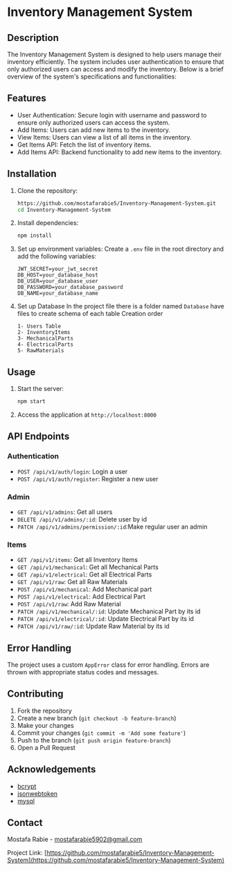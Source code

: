# Inventory Management System

## Description

The Inventory Management System is designed to help users manage their inventory efficiently. The system includes user authentication to ensure that only authorized users can access and modify the inventory. Below is a brief overview of the system's specifications and functionalities:

## Features

- User Authentication: Secure login with username and password to ensure only authorized users can access the system.
- Add Items: Users can add new items to the inventory.
- View Items: Users can view a list of all items in the inventory.
- Get Items API: Fetch the list of inventory items.
- Add Items API: Backend functionality to add new items to the inventory.

## Installation

1. Clone the repository:

   ```bash
   https://github.com/mostafarabie5/Inventory-Management-System.git
   cd Inventory-Management-System
   ```

2. Install dependencies:

   ```bash
   npm install
   ```

3. Set up environment variables:
   Create a `.env` file in the root directory and add the following variables:
   ```plaintext
   JWT_SECRET=your_jwt_secret
   DB_HOST=your_database_host
   DB_USER=your_database_user
   DB_PASSWORD=your_database_password
   DB_NAME=your_database_name
   ```

4. Set up Database
   In the project file there is a folder named `Database` have files to create schema of each table
   Creation order
   ```plaintext
   1- Users Table
   2- InventoryItems
   3- MechanicalParts
   4- ElectricalParts
   5- RawMaterials
   ```




## Usage

1. Start the server:

   ```bash
   npm start
   ```

2. Access the application at `http://localhost:8000`

## API Endpoints

### Authentication

- `POST /api/v1/auth/login`: Login a user
- `POST /api/v1/auth/register`: Register a new user

### Admin

- `GET /api/v1/admins`: Get all users
- `DELETE /api/v1/admins/:id`: Delete user by id
- `PATCH /api/v1/admins/permission/:id`:Make regular user an admin


### Items

- `GET /api/v1/items`: Get all Inventory Items
- `GET /api/v1/mechanical`: Get all Mechanical Parts
- `GET /api/v1/electrical`: Get all Electrical Parts 
- `GET /api/v1/raw`: Get all Raw Materials
- `POST /api/v1/mechanical`: Add Mechanical part 
- `POST /api/v1/electrical`: Add Electrical Part
- `POST /api/v1/raw`: Add Raw Material
- `PATCH /api/v1/mechanical/:id`: Update Mechanical Part by its id 
- `PATCH /api/v1/electrical/:id`: Update Electrical Part by its id 
- `PATCH /api/v1/raw/:id`: Update Raw Material by its id



## Error Handling

The project uses a custom `AppError` class for error handling. Errors are thrown with appropriate status codes and messages.

## Contributing

1. Fork the repository
2. Create a new branch (`git checkout -b feature-branch`)
3. Make your changes
4. Commit your changes (`git commit -m 'Add some feature'`)
5. Push to the branch (`git push origin feature-branch`)
6. Open a Pull Request


## Acknowledgements

- [bcrypt](https://www.npmjs.com/package/bcrypt)
- [jsonwebtoken](https://www.npmjs.com/package/jsonwebtoken)
- [mysql](https://www.npmjs.com/package/mysql)

## Contact

Mostafa Rabie - [mostafarabie5902@gmail.com](mailto:mostafarabie5902@gmail.com)

Project Link: [https://github.com/mostafarabie5/Inventory-Management-System](https://github.com/mostafarabie5/Inventory-Management-System)
